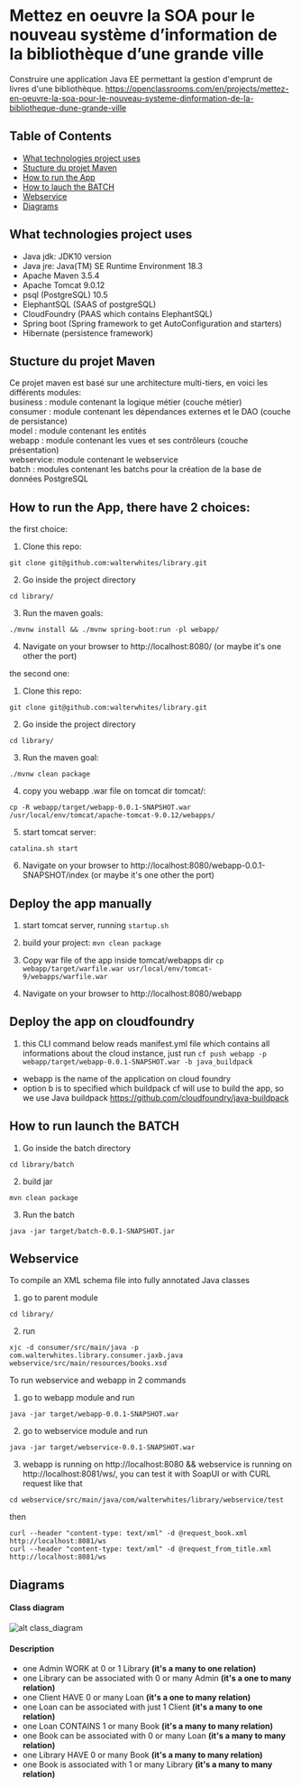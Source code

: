 # Mettez en oeuvre la SOA pour le nouveau système d’information de la bibliothèque d’une grande ville
Construire une application Java EE permettant la gestion d'emprunt de livres d'une bibliothèque.
https://openclassrooms.com/en/projects/mettez-en-oeuvre-la-soa-pour-le-nouveau-systeme-dinformation-de-la-bibliotheque-dune-grande-ville

## Table of Contents

* [What technologies project uses](#what-technologies-project-uses)
* [Stucture du projet Maven](#stucture-du-projet-maven)
* [How to run the App](#how-to-run-the-app)
* [How to lauch the BATCH](#how-to-launch-the-batch)
* [Webservice](#webservice)
* [Diagrams](#diagrams)

## What technologies project uses
- Java jdk: JDK10 version
- Java jre: Java(TM) SE Runtime Environment 18.3
- Apache Maven 3.5.4 
- Apache Tomcat 9.0.12
- psql (PostgreSQL) 10.5
- ElephantSQL (SAAS of postgreSQL)
- CloudFoundry (PAAS which contains ElephantSQL)
- Spring boot (Spring framework to get AutoConfiguration and starters)
- Hibernate (persistence framework)


## Stucture du projet Maven
Ce projet maven est basé sur une architecture multi-tiers, en voici les différents modules:</br>
business : module contenant la logique métier (couche métier) </br>
consumer : module contenant les dépendances externes et le DAO (couche de persistance) </br>
model : module contenant les entités</br>
webapp : module contenant les vues et ses contrôleurs (couche présentation) </br>
webservice: module contenant le webservice</br>
batch : modules contenant les batchs pour la création de la base de données PostgreSQL


## How to run the App, there have 2 choices:
the first choice:
1) Clone this repo: 
```
git clone git@github.com:walterwhites/library.git
```
2) Go inside the project directory
```
cd library/
```
3) Run the maven goals:
```
./mvnw install && ./mvnw spring-boot:run -pl webapp/
```
4) Navigate on your browser to http://localhost:8080/ (or maybe it's one other the port)

the second one:
1) Clone this repo:
```
git clone git@github.com:walterwhites/library.git
```
2) Go inside the project directory
```
cd library/
```
3) Run the maven goal:
```
./mvnw clean package
```
4) copy you webapp .war file on tomcat dir tomcat/:
```
cp -R webapp/target/webapp-0.0.1-SNAPSHOT.war /usr/local/env/tomcat/apache-tomcat-9.0.12/webapps/
```
5) start tomcat server:
```
catalina.sh start
```
6) Navigate on your browser to http://localhost:8080/webapp-0.0.1-SNAPSHOT/index (or maybe it's one other the port)

## Deploy the app manually
1) start tomcat server, running
```startup.sh```
  
2) build your project:
```mvn clean package```

3) Copy war file of the app inside tomcat/webapps dir
```cp webapp/target/warfile.war usr/local/env/tomcat-9/webapps/warfile.war```

4) Navigate on your browser to http://localhost:8080/webapp

## Deploy the app on cloudfoundry
1) this CLI command below reads manifest.yml file which contains all informations
 about the cloud instance, just run
```cf push webapp -p webapp/target/webapp-0.0.1-SNAPSHOT.war -b java_buildpack```
- webapp is the name of the application on cloud foundry
- option b is to specified which buildpack cf will use to build the app,
so we use Java buildpack https://github.com/cloudfoundry/java-buildpack


## How to run launch the BATCH
1) Go inside the batch directory
```
cd library/batch
```
2) build jar
```
mvn clean package
```

3) Run the batch
```
java -jar target/batch-0.0.1-SNAPSHOT.jar
```


## Webservice
To compile an XML schema file into fully annotated Java classes
1) go to parent module
```
cd library/
```
2) run
```
xjc -d consumer/src/main/java -p com.walterwhites.library.consumer.jaxb.java webservice/src/main/resources/books.xsd
```

To run webservice and webapp in 2 commands
1) go to webapp module and run
```
java -jar target/webapp-0.0.1-SNAPSHOT.war
```

2) go to webservice module and run
```
java -jar target/webservice-0.0.1-SNAPSHOT.war
```

3) webapp is running on http://localhost:8080 && webservice is running on http://localhost:8081/ws/, you can test it with SoapUI or with CURL request like that
```
cd webservice/src/main/java/com/walterwhites/library/webservice/test
```
then

```
curl --header "content-type: text/xml" -d @request_book.xml http://localhost:8081/ws
curl --header "content-type: text/xml" -d @request_from_title.xml http://localhost:8081/ws
```


## Diagrams
#### Class diagram

![alt class_diagram](diagrams/class_diagram.png?raw=true "Class diagram")

#### Description
- one Admin WORK at 0 or 1 Library <b>(it's a many to one relation)</b>
- one Library can be associated with 0 or many Admin <b>(it's a one to many relation)</b>
- one Client HAVE 0 or many Loan  <b>(it's a one to many relation)</b>
- one Loan can be associated with just 1 Client <b>(it's a many to one relation)</b>
- one Loan CONTAINS 1 or many Book <b>(it's a many to many relation)</b>
- one Book can be associated with 0 or many Loan <b>(it's a many to many relation)</b>
- one Library HAVE 0 or many Book <b>(it's a many to many relation)</b>
- one Book is associated with 1 or many Library <b>(it's a many to many relation)</b>
